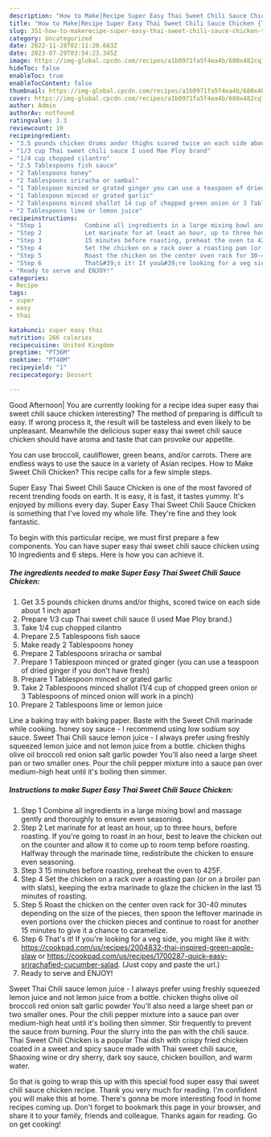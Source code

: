 ```yaml
---
description: "How to Make|Recipe Super Easy Thai Sweet Chili Sauce Chicken {That is Special"
title: "How to Make|Recipe Super Easy Thai Sweet Chili Sauce Chicken {That is Special"
slug: 351-how-to-makerecipe-super-easy-thai-sweet-chili-sauce-chicken-that-is-special
category: Uncategorized
date: 2022-11-28T02:11:20.683Z
date: 2023-07-29T03:54:23.345Z
image: https://img-global.cpcdn.com/recipes/a1b0971fa5f4ea4b/680x482cq70/super-easy-thai-sweet-chili-sauce-chicken-recipe-main-photo.jpg
hideToc: false
enableToc: true
enableTocContent: false
thumbnail: https://img-global.cpcdn.com/recipes/a1b0971fa5f4ea4b/680x482cq70/super-easy-thai-sweet-chili-sauce-chicken-recipe-main-photo.jpg
cover: https://img-global.cpcdn.com/recipes/a1b0971fa5f4ea4b/680x482cq70/super-easy-thai-sweet-chili-sauce-chicken-recipe-main-photo.jpg
author: Admin
authorAv: notfound
ratingvalue: 3.3
reviewcount: 10
recipeingredient:
- "3.5 pounds chicken drums andor thighs scored twice on each side about 1 inch apart"
- "1/3 cup Thai sweet chili sauce I used Mae Ploy brand"
- "1/4 cup chopped cilantro"
- "2.5 Tablespoons fish sauce"
- "2 Tablespoons honey"
- "2 Tablespoons sriracha or sambal"
- "1 Tablespoon minced or grated ginger you can use a teaspoon of dried ginger if you dont have fresh"
- "1 Tablespoon minced or grated garlic"
- "2 Tablespoons minced shallot 14 cup of chopped green onion or 3 Tablespoons of minced onion will work in a pinch"
- "2 Tablespoons lime or lemon juice"
recipeinstructions:
- "Step 1            Combine all ingredients in a large mixing bowl and massage gently and thoroughly to ensure even seasoning."
- "Step 2            Let marinate for at least an hour, up to three hours, before roasting. If you&#39;re going to roast in an hour, best to leave the chicken out on the counter and allow it to come up to room temp before roasting. Halfway through the marinade time, redistribute the chicken to ensure even seasoning."
- "Step 3            15 minutes before roasting, preheat the oven to 425F."
- "Step 4            Set the chicken on a rack over a roasting pan (or on a broiler pan with slats), keeping the extra marinade to glaze the chicken in the last 15 minutes of roasting."
- "Step 5            Roast the chicken on the center oven rack for 30-40 minutes depending on the size of the pieces, then spoon the leftover marinade in even portions over the chicken pieces and continue to roast for another 15 minutes to give it a chance to caramelize."
- "Step 6            That&#39;s it! If you&#39;re looking for a veg side, you might like it with: https://cookpad.com/us/recipes/2004832-thai-inspired-green-apple-slaw or https://cookpad.com/us/recipes/1700287-quick-easy-srirachafied-cucumber-salad. (Just copy and paste the url.)"
- "Ready to serve and ENJOY!"
categories:
- Recipe
tags:
- super
- easy
- thai

katakunci: super easy thai 
nutrition: 266 calories
recipecuisine: United Kingdom
preptime: "PT36M"
cooktime: "PT40M"
recipeyield: "1"
recipecategory: Dessert

---
```



Good Afternoon| You are currently looking for a recipe idea super easy thai sweet chili sauce chicken interesting? The method of preparing is difficult to easy. If wrong process it, the result will be tasteless and even likely to be unpleasant. Meanwhile the delicious super easy thai sweet chili sauce chicken should have aroma and taste that can provoke our appetite.





You can use broccoli, cauliflower, green beans, and/or carrots. There are endless ways to use the sauce in a variety of Asian recipes. How to Make Sweet Chili Chicken? This recipe calls for a few simple steps.

Super Easy Thai Sweet Chili Sauce Chicken is one of the most favored of recent trending foods on earth. It is easy, it is fast, it tastes yummy. It's enjoyed by millions every day. Super Easy Thai Sweet Chili Sauce Chicken is something that I've loved my whole life. They're fine and they look fantastic.


To begin with this particular recipe, we must first prepare a few components. You can have super easy thai sweet chili sauce chicken using 10 ingredients and 6 steps. Here is how you can achieve it.

<!--inarticleads1-->

##### The ingredients needed to make Super Easy Thai Sweet Chili Sauce Chicken:

1. Get 3.5 pounds chicken drums and/or thighs, scored twice on each side about 1 inch apart
1. Prepare 1/3 cup Thai sweet chili sauce (I used Mae Ploy brand.)
1. Take 1/4 cup chopped cilantro
1. Prepare 2.5 Tablespoons fish sauce
1. Make ready 2 Tablespoons honey
1. Prepare 2 Tablespoons sriracha or sambal
1. Prepare 1 Tablespoon minced or grated ginger (you can use a teaspoon of dried ginger if you don&#39;t have fresh)
1. Prepare 1 Tablespoon minced or grated garlic
1. Take 2 Tablespoons minced shallot (1/4 cup of chopped green onion or 3 Tablespoons of minced onion will work in a pinch)
1. Prepare 2 Tablespoons lime or lemon juice


Line a baking tray with baking paper. Baste with the Sweet Chili marinade while cooking. honey soy sauce - I recommend using low sodium soy sauce. Sweet Thai Chili sauce lemon juice - I always prefer using freshly squeezed lemon juice and not lemon juice from a bottle. chicken thighs olive oil broccoli red onion salt garlic powder You&#39;ll also need a large sheet pan or two smaller ones. Pour the chili pepper mixture into a sauce pan over medium-high heat until it&#39;s boiling then simmer. 

<!--inarticleads2-->

##### Instructions to make Super Easy Thai Sweet Chili Sauce Chicken:

1. Step 1            Combine all ingredients in a large mixing bowl and massage gently and thoroughly to ensure even seasoning.
1. Step 2            Let marinate for at least an hour, up to three hours, before roasting. If you&#39;re going to roast in an hour, best to leave the chicken out on the counter and allow it to come up to room temp before roasting. Halfway through the marinade time, redistribute the chicken to ensure even seasoning.
1. Step 3            15 minutes before roasting, preheat the oven to 425F.
1. Step 4            Set the chicken on a rack over a roasting pan (or on a broiler pan with slats), keeping the extra marinade to glaze the chicken in the last 15 minutes of roasting.
1. Step 5            Roast the chicken on the center oven rack for 30-40 minutes depending on the size of the pieces, then spoon the leftover marinade in even portions over the chicken pieces and continue to roast for another 15 minutes to give it a chance to caramelize.
1. Step 6            That&#39;s it! If you&#39;re looking for a veg side, you might like it with: https://cookpad.com/us/recipes/2004832-thai-inspired-green-apple-slaw or https://cookpad.com/us/recipes/1700287-quick-easy-srirachafied-cucumber-salad. (Just copy and paste the url.)
1. Ready to serve and ENJOY!

Sweet Thai Chili sauce lemon juice - I always prefer using freshly squeezed lemon juice and not lemon juice from a bottle. chicken thighs olive oil broccoli red onion salt garlic powder You&#39;ll also need a large sheet pan or two smaller ones. Pour the chili pepper mixture into a sauce pan over medium-high heat until it&#39;s boiling then simmer. Stir frequently to prevent the sauce from burning. Pour the slurry into the pan with the chili sauce. Thai Sweet Chili Chicken is a popular Thai dish with crispy fried chicken coated in a sweet and spicy sauce made with Thai sweet chili sauce, Shaoxing wine or dry sherry, dark soy sauce, chicken bouillon, and warm water. 

So that is going to wrap this up with this special food super easy thai sweet chili sauce chicken recipe. Thank you very much for reading. I'm confident you will make this at home. There's gonna be more interesting food in home recipes coming up. Don't forget to bookmark this page in your browser, and share it to your family, friends and colleague. Thanks again for reading. Go on get cooking!
